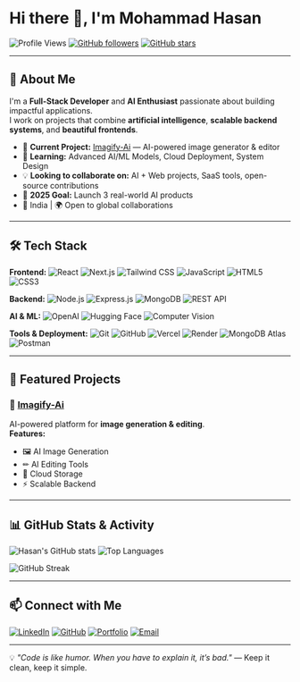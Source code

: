 # Hi there 👋, I'm Mohammad Hasan

![Profile Views](https://komarev.com/ghpvc/?username=hasan2445&label=Profile%20Views&color=0e75b6&style=flat)
[![GitHub followers](https://img.shields.io/github/followers/hasan2445?label=Followers&style=social)](https://github.com/hasan2445?tab=followers)
[![GitHub stars](https://img.shields.io/github/stars/hasan2445?label=Stars&style=social)](https://github.com/hasan2445)

---

## 🚀 About Me
I'm a **Full-Stack Developer** and **AI Enthusiast** passionate about building impactful applications.  
I work on projects that combine **artificial intelligence**, **scalable backend systems**, and **beautiful frontends**.

- 🔭 **Current Project:** [Imagify-Ai](https://github.com/hasan2445/Imagify-Ai) — AI-powered image generator & editor  
- 🌱 **Learning:** Advanced AI/ML Models, Cloud Deployment, System Design  
- 💡 **Looking to collaborate on:** AI + Web projects, SaaS tools, open-source contributions  
- 🎯 **2025 Goal:** Launch 3 real-world AI products  
- 📍 India | 🌍 Open to global collaborations  

---

## 🛠 Tech Stack

**Frontend:**
![React](https://img.shields.io/badge/-React-61DAFB?style=flat&logo=react&logoColor=black)
![Next.js](https://img.shields.io/badge/-Next.js-000000?style=flat&logo=nextdotjs)
![Tailwind CSS](https://img.shields.io/badge/-TailwindCSS-38B2AC?style=flat&logo=tailwindcss)
![JavaScript](https://img.shields.io/badge/-JavaScript-F7DF1E?style=flat&logo=javascript)
![HTML5](https://img.shields.io/badge/-HTML5-E34F26?style=flat&logo=html5)
![CSS3](https://img.shields.io/badge/-CSS3-1572B6?style=flat&logo=css3)

**Backend:**
![Node.js](https://img.shields.io/badge/-Node.js-339933?style=flat&logo=nodedotjs)
![Express.js](https://img.shields.io/badge/-Express.js-000000?style=flat&logo=express)
![MongoDB](https://img.shields.io/badge/-MongoDB-47A248?style=flat&logo=mongodb)
![REST API](https://img.shields.io/badge/-REST%20API-005571?style=flat)

**AI & ML:**
![OpenAI](https://img.shields.io/badge/-OpenAI-412991?style=flat&logo=openai)
![Hugging Face](https://img.shields.io/badge/-Hugging%20Face-FFCC00?style=flat&logo=huggingface)
![Computer Vision](https://img.shields.io/badge/-Computer%20Vision-FF6F00?style=flat)

**Tools & Deployment:**
![Git](https://img.shields.io/badge/-Git-F05032?style=flat&logo=git)
![GitHub](https://img.shields.io/badge/-GitHub-181717?style=flat&logo=github)
![Vercel](https://img.shields.io/badge/-Vercel-000000?style=flat&logo=vercel)
![Render](https://img.shields.io/badge/-Render-46E3B7?style=flat&logo=render)
![MongoDB Atlas](https://img.shields.io/badge/-MongoDB%20Atlas-47A248?style=flat&logo=mongodb)
![Postman](https://img.shields.io/badge/-Postman-FF6C37?style=flat&logo=postman)

---

## 📌 Featured Projects

### 🚀 [Imagify-Ai](https://github.com/hasan2445/Imagify-Ai)
AI-powered platform for **image generation & editing**.  
**Features:**  
- 🖼 AI Image Generation  
- ✏ AI Editing Tools  
- 📂 Cloud Storage  
- ⚡ Scalable Backend

---

## 📊 GitHub Stats & Activity

![Hasan's GitHub stats](https://github-readme-stats.vercel.app/api?username=hasan2445&show_icons=true&theme=tokyonight)
![Top Languages](https://github-readme-stats.vercel.app/api/top-langs/?username=hasan2445&layout=compact&theme=tokyonight)

![GitHub Streak](https://github-readme-streak-stats.herokuapp.com/?user=hasan2445&theme=tokyonight)

---

## 📫 Connect with Me
[![LinkedIn](https://img.shields.io/badge/-LinkedIn-0A66C2?style=flat&logo=linkedin&logoColor=white)](#)
[![GitHub](https://img.shields.io/badge/-GitHub-181717?style=flat&logo=github)](https://github.com/hasan2445)
[![Portfolio](https://img.shields.io/badge/-Portfolio-FF7139?style=flat&logo=firefoxbrowser&logoColor=white)](#)
[![Email](https://img.shields.io/badge/-Email-D14836?style=flat&logo=gmail&logoColor=white)](mailto:your.email@example.com)

---

💡 _"Code is like humor. When you have to explain it, it’s bad."_ — Keep it clean, keep it simple.
